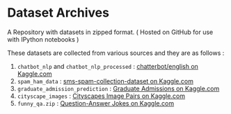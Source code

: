 # Dataset Archives
A Repository with datasets in zipped format. ( Hosted on GitHub for use with IPython notebooks )

These datasets are collected from various sources and they are as follows :

1. `chatbot_nlp` and `chatbot_nlp_processed` : [chatterbot/english on Kaggle.com](https://www.kaggle.com/kausr25/chatterbotenglish)
2. `spam_ham_data` : [sms-spam-collection-dataset on Kaggle.com](https://www.kaggle.com/uciml/sms-spam-collection-dataset)
3. `graduate_admission_prediction` : [Graduate Admissions on Kaggle.com](https://www.kaggle.com/mohansacharya/graduate-admissions)
4. `cityscape_images` : [Cityscapes Image Pairs on Kaggle.com](https://www.kaggle.com/dansbecker/cityscapes-image-pairs/download)
5. `funny_qa.zip` : [Question-Answer Jokes on Kaggle.com](https://www.kaggle.com/jiriroz/qa-jokes)
